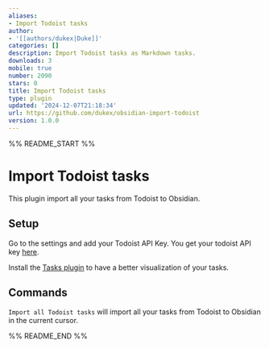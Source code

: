 ```yaml
---
aliases:
- Import Todoist tasks
author:
- '[[authors/dukex|Duke]]'
categories: []
description: Import Todoist tasks as Markdown tasks.
downloads: 3
mobile: true
number: 2090
stars: 0
title: Import Todoist tasks
type: plugin
updated: '2024-12-07T21:18:34'
url: https://github.com/dukex/obsidian-import-todoist
version: 1.0.0
---
```


%% README_START %%

# Import Todoist tasks

This plugin import all your tasks from Todoist to Obsidian.

## Setup

Go to the settings and add your Todoist API Key. You get your todoist API key [here](https://todoist.com/app/settings/integrations).

Install the [Tasks plugin](https://obsidian.md/plugins?id=obsidian-tasks-plugin) to have a better visualization of your tasks.

## Commands

`Import all Todoist tasks` will import all your tasks from Todoist to Obsidian in the current cursor.


%% README_END %%